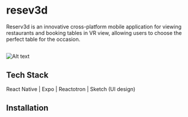 # resev3d
Reserv3d is an innovative cross-platform mobile application for viewing restaurants and booking tables in VR view, allowing users to choose the perfect table for the occasion.
##
![Alt text](https://firebasestorage.googleapis.com/v0/b/react-native-dev-f4b63.appspot.com/o/Screenshots%2FScreenshot%202019-04-26%20at%2007.28.00.png?alt=media&token=395e8657-b5ac-46dc-803f-476cb2fe5368)
## Tech Stack
React Native | Expo | Reactotron | Sketch (UI design)
## Installation

